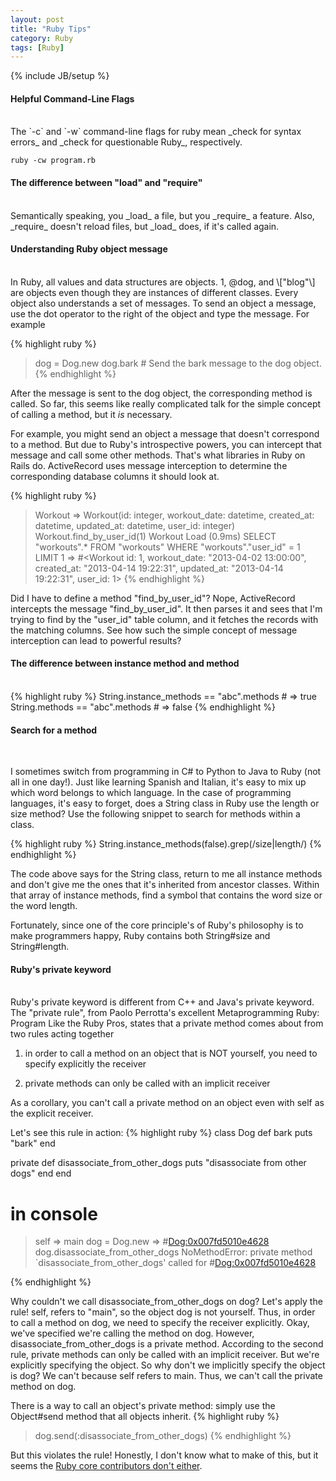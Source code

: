 ```yaml
---
layout: post
title: "Ruby Tips"
category: Ruby
tags: [Ruby]
---
```

{% include JB/setup %}

#### Helpful Command-Line Flags
<br />
The `-c` and `-w` command-line flags for ruby mean _check for syntax errors_ and _check for questionable Ruby_,
respectively.

    ruby -cw program.rb

#### The difference between "load" and "require"
<br />
Semantically speaking, you _load_ a file, but you _require_ a feature. Also, _require_ doesn't reload
files, but _load_ does, if it's called again.

#### Understanding Ruby object message
<br />
In Ruby, all values and data structures are objects. 1, @dog, and \["blog"\] are objects
even though they are instances of different classes. Every object also understands a set
of messages. To send an object a message, use the dot operator to the right of the object
and type the message. For example

{% highlight ruby %}
> dog = Dog.new
> dog.bark # Send the bark message to the dog object.
{% endhighlight %}

After the message is sent to the dog object, the corresponding method is called.
So far, this seems like really complicated talk for the simple concept of calling a method,
but it _is_ necessary.

For example, you might send an object a message that doesn't correspond to a method.
But due to Ruby's introspective powers, you can intercept that message and call some
other methods. That's what libraries in Ruby on Rails do. ActiveRecord uses message
interception to determine the corresponding database columns it should look at.

{% highlight ruby %}
> Workout
=> Workout(id: integer, workout_date: datetime, created_at: datetime, updated_at: datetime, user_id: integer)
> Workout.find_by_user_id(1)
Workout Load (0.9ms)  SELECT "workouts".* FROM "workouts" WHERE "workouts"."user_id" = 1 LIMIT 1
=> #<Workout id: 1, workout_date: "2013-04-02 13:00:00", created_at: "2013-04-14 19:22:31", updated_at: "2013-04-14 19:22:31", user_id: 1>
{% endhighlight %}

Did I have to define a method "find_by_user_id"? Nope, ActiveRecord intercepts the message "find_by_user_id". It then parses it and sees
that I'm trying to find by the "user_id" table column, and it fetches the records with the matching columns. See how such the simple concept of message
interception can lead to powerful results?

#### The difference between instance method and method
<br />
{% highlight ruby %}
String.instance_methods == "abc".methods    # => true
String.methods == "abc".methods             # => false
{% endhighlight %}

#### Search for a method
<br />

I sometimes switch from programming in C# to Python to Java to Ruby (not all in one day!). Just like learning Spanish and Italian, it's easy to mix up which word belongs to which language. In the case of programming languages, it's easy to forget, does a String class in Ruby use the length or size method? Use the following snippet to search for methods within a class.

{% highlight ruby %}
String.instance_methods(false).grep(/size|length/)
{% endhighlight %}

The code above says for the String class, return to me all instance methods and don't give me the ones that it's inherited from ancestor classes. Within that array of instance methods, find a symbol that contains the word size or the word length.

Fortunately, since one of the core principle's of Ruby's philosophy is to make programmers happy, Ruby contains both String#size and String#length.

#### Ruby's private keyword
<br />
Ruby's private keyword is different from C++ and Java's private keyword. The "private rule",
from Paolo Perrotta's excellent Metaprogramming Ruby: Program Like the Ruby Pros, states that
a private method comes about from two rules acting together

1) in order to call a method on an object that is NOT yourself, you need to specify explicitly the receiver

2) private methods can only be called with an implicit receiver

As a corollary, you can't call a private method on an object even with self as the explicit receiver.

Let's see this rule in action:
{% highlight ruby %}
class Dog
  def bark
    puts "bark"
  end

  private
  def disassociate_from_other_dogs
    puts "disassociate from other dogs"
  end
end

# in console
> self
=> main
> dog = Dog.new
=> #<Dog:0x007fd5010e4628>
> dog.disassociate_from_other_dogs
NoMethodError: private method `disassociate_from_other_dogs' called for #<Dog:0x007fd5010e4628>
> 
{% endhighlight %}

Why couldn't we call disassociate_from_other_dogs on dog? Let's apply the rule! self, refers to "main", so the object dog is not yourself. Thus, in order to call a method on dog, we need to specify the receiver explicitly.
Okay, we've specified we're calling the method on dog. However, disassociate_from_other_dogs is a private method. According to the second rule, private methods can only be called with an implicit receiver. But we're explicitly specifying the object. So why don't we implicitly specify the object is dog? We can't because self refers to main. Thus, we can't call the private method on dog.

There is a way to call an object's private method: simply use the Object#send method that all objects inherit.
{% highlight ruby %}
> dog.send(:disassociate_from_other_dogs)
{% endhighlight %}

But this violates the rule! Honestly, I don't know what to make of this, but it seems the [Ruby core contributors don't either](http://blade.nagaokaut.ac.jp/cgi-bin/scat.rb/ruby/ruby-core/7404).